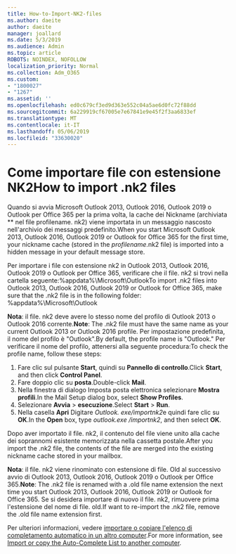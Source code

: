 ```yaml
---
title: How-to-Import-NK2-files
ms.author: daeite
author: daeite
manager: joallard
ms.date: 5/3/2019
ms.audience: Admin
ms.topic: article
ROBOTS: NOINDEX, NOFOLLOW
localization_priority: Normal
ms.collection: Adm_O365
ms.custom:
- "1800027"
- "1267"
ms.assetid: ''
ms.openlocfilehash: ed0c679cf3ed9d363e552c04a5ae6d0fc72f88dd
ms.sourcegitcommit: 6a229919cf67005e7e67841e9e45f2f3aa6833ef
ms.translationtype: MT
ms.contentlocale: it-IT
ms.lasthandoff: 05/06/2019
ms.locfileid: "33630020"
---
```

# <a name="how-to-import-nk2-files"></a><span data-ttu-id="1eeed-102">Come importare file con estensione NK2</span><span class="sxs-lookup"><span data-stu-id="1eeed-102">How to import .nk2 files</span></span> 

<span data-ttu-id="1eeed-103">Quando si avvia Microsoft Outlook 2013, Outlook 2016, Outlook 2019 o Outlook per Office 365 per la prima volta, la cache dei Nickname (archiviata \*\* nel file profilename. nk2) viene importata in un messaggio nascosto nell'archivio dei messaggi predefinito.</span><span class="sxs-lookup"><span data-stu-id="1eeed-103">When you start Microsoft Outlook 2013, Outlook 2016, Outlook 2019 or Outlook for Office 365 for the first time, your nickname cache (stored in the *profilename*.nk2 file) is imported into a hidden message in your default message store.</span></span>

<span data-ttu-id="1eeed-104">Per importare i file con estensione nk2 in Outlook 2013, Outlook 2016, Outlook 2019 o Outlook per Office 365, verificare che il file. nk2 si trovi nella cartella seguente:%appdata%\Microsoft\Outlook</span><span class="sxs-lookup"><span data-stu-id="1eeed-104">To import .nk2 files into Outlook 2013, Outlook 2016, Outlook 2019 or Outlook for Office 365, make sure that the .nk2 file is in the following folder: %appdata%\Microsoft\Outlook</span></span>

<span data-ttu-id="1eeed-105">**Nota**: il file. nk2 deve avere lo stesso nome del profilo di Outlook 2013 o Outlook 2016 corrente.</span><span class="sxs-lookup"><span data-stu-id="1eeed-105">**Note**: The .nk2 file must have the same name as your current Outlook 2013 or Outlook 2016 profile.</span></span> <span data-ttu-id="1eeed-106">Per impostazione predefinita, il nome del profilo è "Outlook".</span><span class="sxs-lookup"><span data-stu-id="1eeed-106">By default, the profile name is "Outlook."</span></span> <span data-ttu-id="1eeed-107">Per verificare il nome del profilo, attenersi alla seguente procedura:</span><span class="sxs-lookup"><span data-stu-id="1eeed-107">To check the profile name, follow these steps:</span></span> 
1. <span data-ttu-id="1eeed-108">Fare clic sul pulsante **Start**, quindi su **Pannello di controllo**.</span><span class="sxs-lookup"><span data-stu-id="1eeed-108">Click **Start**, and then click **Control Panel**.</span></span>
2. <span data-ttu-id="1eeed-109">Fare doppio clic su **posta**.</span><span class="sxs-lookup"><span data-stu-id="1eeed-109">Double-click **Mail**.</span></span>
3. <span data-ttu-id="1eeed-110">Nella finestra di dialogo Imposta posta elettronica selezionare **Mostra profili**.</span><span class="sxs-lookup"><span data-stu-id="1eeed-110">In the Mail Setup dialog box, select **Show Profiles**.</span></span>
4. <span data-ttu-id="1eeed-111">Selezionare **Avvia** > **esecuzione**.</span><span class="sxs-lookup"><span data-stu-id="1eeed-111">Select **Start** > **Run**.</span></span>
5. <span data-ttu-id="1eeed-112">Nella casella **Apri** Digitare *Outlook. exe/importnk2*e quindi fare clic su **OK**.</span><span class="sxs-lookup"><span data-stu-id="1eeed-112">In the **Open** box, type *outlook.exe /importnk2*, and then select **OK**.</span></span> 

<span data-ttu-id="1eeed-113">Dopo aver importato il file. nk2, il contenuto del file viene unito alla cache dei soprannomi esistente memorizzata nella cassetta postale.</span><span class="sxs-lookup"><span data-stu-id="1eeed-113">After you import the .nk2 file, the contents of the file are merged into the existing nickname cache stored in your mailbox.</span></span>

<span data-ttu-id="1eeed-114">**Nota**: il file. nk2 viene rinominato con estensione di file. Old al successivo avvio di Outlook 2013, Outlook 2016, Outlook 2019 o Outlook per Office 365.</span><span class="sxs-lookup"><span data-stu-id="1eeed-114">**Note**: The .nk2 file is renamed with a .old file name extension the next time you start Outlook 2013, Outlook 2016, Outlook 2019 or Outlook for Office 365.</span></span> <span data-ttu-id="1eeed-115">Se si desidera importare di nuovo il file. nk2, rimuovere prima l'estensione del nome di file. old.</span><span class="sxs-lookup"><span data-stu-id="1eeed-115">If want to re-import the .nk2 file, remove the .old file name extension first.</span></span>

<span data-ttu-id="1eeed-116">Per ulteriori informazioni, vedere [importare o copiare l'elenco di completamento automatico in un altro computer](https://support.microsoft.com/en-us/help/2806550/how-to-import-nk2-files-into-outlook%).</span><span class="sxs-lookup"><span data-stu-id="1eeed-116">For more information, see [Import or copy the Auto-Complete List to another computer](https://support.microsoft.com/en-us/help/2806550/how-to-import-nk2-files-into-outlook%).</span></span>